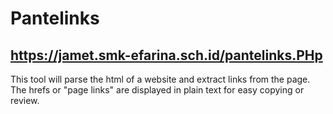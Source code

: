 # Pantelinks
## https://jamet.smk-efarina.sch.id/pantelinks.PHp
This tool will parse the html of a website and extract links from the page. The hrefs or "page links" are displayed in plain text for easy copying or review.
